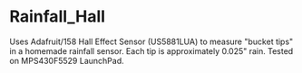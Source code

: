 # Rainfall_Hall
Uses Adafruit/158 Hall Effect Sensor (US5881LUA) to measure  "bucket tips" in a homemade rainfall sensor.  Each tip is approximately 0.025" rain. Tested on MPS430F5529 LaunchPad.
